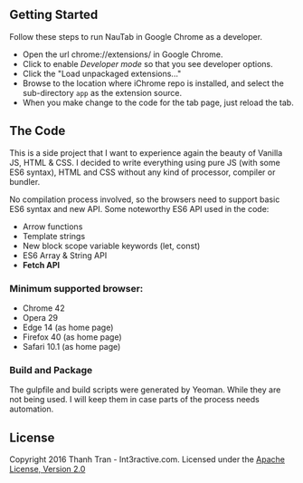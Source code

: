 ## Getting Started

Follow these steps to run NauTab in Google Chrome as a developer.

- Open the url chrome://extensions/ in Google Chrome.
- Click to enable *Developer mode* so that you see developer options.
- Click the "Load unpackaged extensions..."
- Browse to the location where iChrome repo is installed, and select the sub-directory `app` as the extension source.
- When you make change to the code for the tab page, just reload the tab.

## The Code

This is a side project that I want to experience again the beauty of Vanilla JS, HTML & CSS. I decided to write everything using pure JS (with some ES6 syntax), HTML and CSS without any kind of processor, compiler or bundler.

No compilation process involved, so the browsers need to support basic ES6 syntax and new API. Some noteworthy ES6 API used in the code:

- Arrow functions
- Template strings
- New block scope variable keywords (let, const)
- ES6 Array & String API
- __Fetch API__


### Minimum supported browser:

- Chrome 42
- Opera 29
- Edge 14 (as home page)
- Firefox 40 (as home page)
- Safari 10.1 (as home page)

### Build and Package

The gulpfile and build scripts were generated by Yeoman. While they are not being used. I will keep them in case parts of the process needs automation.

## License

Copyright 2016 Thanh Tran - Int3ractive.com. Licensed under the [Apache License, Version 2.0](http://www.apache.org/licenses/LICENSE-2.0)


